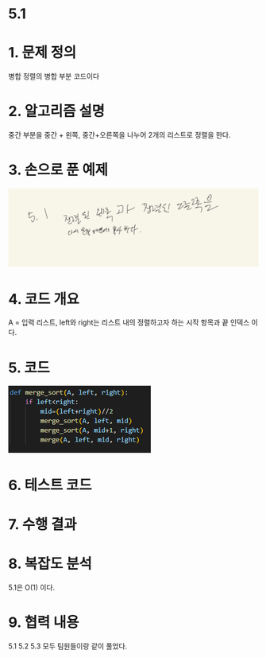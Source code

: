 # 5.1
# 1. 문제 정의
병합 정렬의 병합 부분 코드이다
# 2. 알고리즘 설명
중간 부분을 중간 + 왼쪽, 중간+오른쪽을 나누어 2개의 리스트로 정렬을 한다.
# 3. 손으로 푼 예제
![alt text](image.png)
# 4. 코드 개요
A = 입력 리스트, left와 right는 리스트 내의 정렬하고자 하는 시작 항목과 끝 인덱스 이다.
# 5. 코드
![alt text](image-1.png)
# 6. 테스트 코드

# 7. 수행 결과

# 8. 복잡도 분석
5.1은 O(1) 이다.
# 9. 협력 내용
5.1 5.2 5.3 모두 팀원들이랑 같이 풀었다.